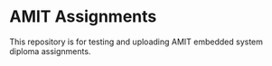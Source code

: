 # AMIT Assignments
This repository is for testing and uploading AMIT embedded system diploma assignments.
